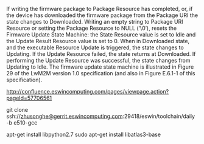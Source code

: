 If writing the firmware package to Package Resource has completed, or, if the device has downloaded the firmware package from the Package URI the state changes to Downloaded.
Writing an empty string to Package URI Resource or setting the Package Resource to NULL (‘\0’), resets the Firmware Update State Machine: the State Resource value is set to Idle and the Update Result Resource value is set to 0.
When in Downloaded state, and the executable Resource Update is triggered, the state changes to Updating.
If the Update Resource failed, the state returns at Downloaded.
If performing the Update Resource was successful, the state changes from Updating to Idle. 
The firmware update state machine is illustrated in Figure 29 of the LwM2M version 1.0 specification (and also in Figure E.6.1-1 of this specification). 

http://confluence.eswincomputing.com/pages/viewpage.action?pageId=57706561

git clone ssh://zhusonghe@gerrit.eswincomputing.com:29418/eswin/toolchain/daily -b e510-gcc

apt-get install libpython2.7
sudo apt-get install libatlas3-base
